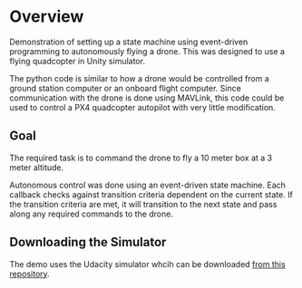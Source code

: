 # Overview
Demonstration of setting up a state machine using event-driven programming to autonomously flying a drone. This was designed to use a flying quadcopter in Unity simulator. 

The python code is similar to how a drone would be controlled from a ground station computer or an onboard flight computer. Since communication with the drone is done using MAVLink, this code could be used to control a PX4 quadcopter autopilot with very little modification.

## Goal
The required task is to command the drone to fly a 10 meter box at a 3 meter altitude. 

Autonomous control was done using an event-driven state machine. Each callback checks against transition criteria dependent on the current state. If the transition criteria are met, it will transition to the next state and pass along any required commands to the drone.

## Downloading the Simulator
The demo uses the Udacity simulator whcih can be downloaded [from this repository](https://github.com/udacity/FCND-Simulator-Releases/releases).





